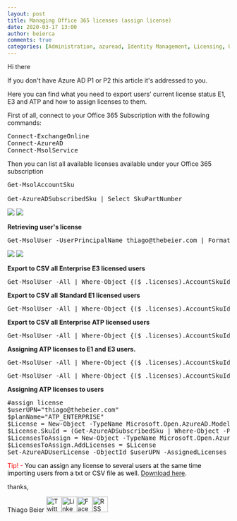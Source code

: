 ```yaml
---
layout: post
title: Managing Office 365 licenses (assign license)
date: 2020-03-17 13:00
author: beierca
comments: true
categories: [Administration, azuread, Identity Management, Licensing, Office365, Powershell, subscription]
---
```

Hi there

If you don't have Azure AD P1 or P2 this article it's addressed to you.

Here you can find what you need to export users’ current license status E1, E3 and ATP and how to assign licenses to them.

First of all, connect to your Office 365 Subscription with the following commands:
<pre>Connect-ExchangeOnline
Connect-AzureAD
Connect-MsolService</pre>
Then you can list all available licenses available under your Office 365 subscription
<pre>Get-MsolAccountSku

Get-AzureADSubscribedSku | Select SkuPartNumber</pre>
<img src="https://thiagobeierblog.blob.core.windows.net/posts/o365/tips/52.png" />

<img src="https://thiagobeierblog.blob.core.windows.net/posts/o365/tips/51.png" />

<strong>Retrieving user's license</strong>
<pre>Get-MsolUser -UserPrincipalName thiago@thebeier.com | Format-List DisplayName,Licenses</pre>
<img src="https://thiagobeierblog.blob.core.windows.net/posts/o365/tips/54.png" />

<img src="https://thiagobeierblog.blob.core.windows.net/posts/o365/tips/56.png" />

<strong>Export to CSV all Enterprise E3 licensed users</strong>
<pre>Get-MsolUser -All | Where-Object {($_.licenses).AccountSkuId -match "ENTERPRISEPACK"} | Out-file C:\temp\EnterpriseE3Users.csv</pre>
<strong>Export to CSV all Standard E1 licensed users</strong>
<pre>Get-MsolUser -All | Where-Object {($_.licenses).AccountSkuId -match "STANDARDPACK"} | Out-file C:\temp\StandardE1Users.csv</pre>
<strong>Export to CSV all Enterprise ATP licensed users</strong>
<pre>Get-MsolUser -All | Where-Object {($_.licenses).AccountSkuId -match "ATP_ENTERPRISE"} | Out-file C:\temp\EnterpriseATPUsers.csv</pre>
<strong>Assigning ATP licenses to E1 and E3 users.</strong>
<pre>Get-MsolUser -All | Where-Object {($_.licenses).AccountSkuId -match "ENTERPRISEPACK"} | Set-MsolUserLicense -AddLicenses "tenant:ATP_ENTERPRISE"</pre>
<pre>Get-MsolUser -All | Where-Object {($_.licenses).AccountSkuId -match "STANDARDPACK"} | Set-MsolUserLicense -AddLicenses "tenant:ATP_ENTERPRISE"</pre>
<strong>Assigning ATP licenses to users</strong>
<pre>#assign license
$userUPN="thiago@thebeier.com"
$planName="ATP_ENTERPRISE"
$License = New-Object -TypeName Microsoft.Open.AzureAD.Model.AssignedLicense
$License.SkuId = (Get-AzureADSubscribedSku | Where-Object -Property SkuPartNumber -Value $planName -EQ).SkuID
$LicensesToAssign = New-Object -TypeName Microsoft.Open.AzureAD.Model.AssignedLicenses
$LicensesToAssign.AddLicenses = $License
Set-AzureADUserLicense -ObjectId $userUPN -AssignedLicenses $LicensesToAssign</pre>
<span style="color:#ff0000;">Tip! - <span style="color:#000000;">You can assign any license to several users at the same time importing users from a txt or CSV file as well. <a href="https://gallery.technet.microsoft.com/Office365-Assign-ATP-96d0f49f">Download here</a>.</span></span>

thanks,

Thiago Beier
<a href="https://twitter.com/thiagobeier"><img title="Twitter" src="https://socialmediawidgets.files.wordpress.com/2014/03/twitter1.png" alt="Twitter" width="35" height="35" /></a><a href="https://www.linkedin.com/in/tbeier/"><img title="LinkedIn" src="https://socialmediawidgets.files.wordpress.com/2014/03/linkedin1.png" alt="LinkedIn" width="35" height="35" /></a><a href="https://www.facebook.com/TheBeier/"><img title="Facebook" src="https://socialmediawidgets.files.wordpress.com/2014/03/facebook1.png" alt="Facebook" width="35" height="35" /></a><a href="https://thiagobeier.wordpress.com/feed/"><img title="RSS" src="https://socialmediawidgets.files.wordpress.com/2014/03/rss1.png" alt="RSS" width="35" height="35" /></a>
